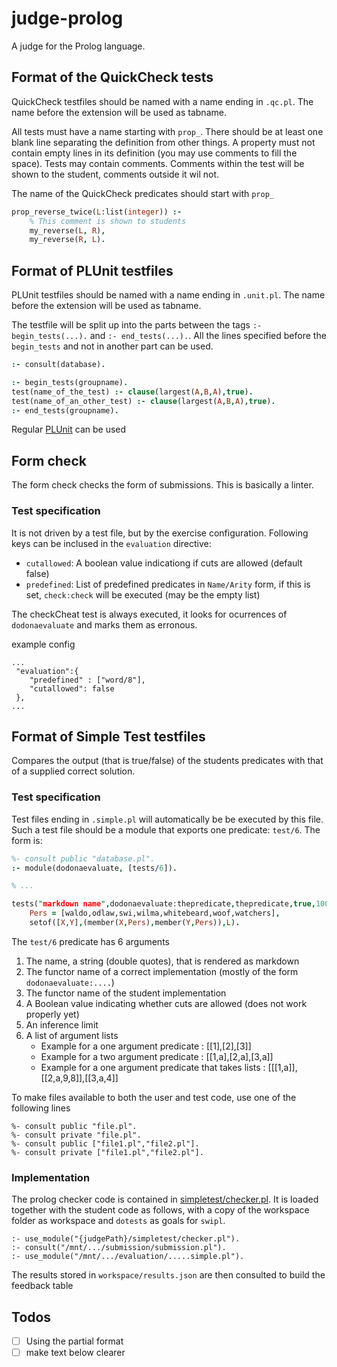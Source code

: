 # judge-prolog

A judge for the Prolog language.

## Format of the QuickCheck tests

QuickCheck testfiles should be named with a name ending in `.qc.pl`. The name
before the extension will be used as tabname.

All tests must have a name starting with `prop_`. There should be at least one
blank line separating the definition from other things. A property must not
contain empty lines in its definition (you may use comments to fill the space).
Tests may contain comments. Comments within the test will be shown to the
student, comments outside it wil not.

The name of the QuickCheck predicates should start with `prop_`

```prolog
prop_reverse_twice(L:list(integer)) :-
    % This comment is shown to students
    my_reverse(L, R),
    my_reverse(R, L).
```

## Format of PLUnit testfiles

PLUnit testfiles should be named with a name ending in `.unit.pl`. The name
before the extension will be used as tabname.

The testfile will be split up into the parts between the tags
`:- begin_tests(...).` and `:- end_tests(...).`. All the lines specified before
the `begin_tests` and not in another part can be used.

```prolog
:- consult(database).

:- begin_tests(groupname).
test(name_of_the_test) :- clause(largest(A,B,A),true).
test(name_of_an_other_test) :- clause(largest(A,B,A),true).
:- end_tests(groupname).
```

Regular
[PLUnit](<https://www.swi-prolog.org/pldoc/doc_for?object=section(%27packages/plunit.html%27)>)
can be used

## Form check

The form check checks the form of submissions. This is basically a linter.

### Test specification

It is not driven by a test file, but by the exercise configuration. Following
keys can be inclused in the `evaluation` directive:

- `cutallowed`: A boolean value indicationg if cuts are allowed (default false)
- `predefined`: List of predefined predicates in `Name/Arity` form, if this is
  set, `check:check` will be executed (may be the empty list)

The checkCheat test is always executed, it looks for ocurrences of
`dodonaevaluate` and marks them as erronous.

example config

```
...
 "evaluation":{
    "predefined" : ["word/8"],
    "cutallowed": false
 },
...
```

## Format of Simple Test testfiles

Compares the output (that is true/false) of the students predicates with that of
a supplied correct solution.

### Test specification

Test files ending in `.simple.pl` will automatically be be executed by this
file. Such a test file should be a module that exports one predicate: `test/6`.
The form is:

```prolog
%- consult public "database.pl".
:- module(dodonaevaluate, [tests/6]).

% ...

tests("markdown name",dodonaevaluate:thepredicate,thepredicate,true,10000, L) :-
    Pers = [waldo,odlaw,swi,wilma,whitebeard,woof,watchers],
    setof([X,Y],(member(X,Pers),member(Y,Pers)),L).
```

The `test/6` predicate has 6 arguments

1. The name, a string (double quotes), that is rendered as markdown
2. The functor name of a correct implementation (mostly of the form
   `dodonaevaluate:....`)
3. The functor name of the student implementation
4. A Boolean value indicating whether cuts are allowed (does not work properly yet)
5. An inference limit
6. A list of argument lists
   - Example for a one argument predicate : [[1],[2],[3]]
   - Example for a two argument predicate : [[1,a],[2,a],[3,a]]
   - Example for a one argument predicate that takes lists :
     [[[1,a]],[[2,a,9,8]],[[3,a,4]]

To make files available to both the user and test code, use one of the following
lines

```
%- consult public "file.pl".
%- consult private "file.pl".
%- consult public ["file1.pl","file2.pl"].
%- consult private ["file1.pl","file2.pl"].
```

### Implementation

The prolog checker code is contained in
[simpletest/checker.pl](simpletest/checker.pl). It is loaded together with the
student code as follows, with a copy of the workspace folder as workspace and
`dotests` as goals for `swipl`.

```
:- use_module("{judgePath}/simpletest/checker.pl").
:- consult("/mnt/.../submission/submission.pl").
:- use_module("/mnt/.../evaluation/.....simple.pl").
```

The results stored in `workspace/results.json` are then consulted to build the
feedback table

## Todos

- [ ] Using the partial format
- [ ] make text below clearer
